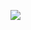 

[![](https://mermaid.ink/img/pako:eNp1U12P2jAQ_Csrv0AlLj-Ah0o9TNr0rifU46mATkuyAesSG9lOT4jw37sO-apaIkXyjNezMyv7IlKTkZiLvDAf6RGth7XcaoAvmxf1TrD8KUEqPFgsd_Dw8Bnq9VE5yNDjHh1BarRHpR1gUUCuqMhcVMPjZWHKvdKUgWwrr0H09j02QovNypqsSr3bQdgL_21HbhaV86Yk63YDu9y8YkFt8Y2Kp4n-Tdobe_4U2LEk77NVgpNVJdozvNMZcmPBMzfpyiagOT1woJZJZAT1102P3lZPQbjFK6tSavpLcqlVJ6-MDrBx9sZRiQ3Le60nXayhbXDTsaF337jbdMQTzloVnuy36VC-emIvHYyVdZ7xwDxjQwxZYs7CAzMcgse1vGuzSTPpHKwtaodpiPpSlXuyEYRTQ-TZyDXqDNoWgJYaAdYkddBRnUz_0QrjHZTiHv1AjQeyd9zzmgPE9wL0lyJE6EEiZ_BxVMVfpsIZ1zj9b4ao_j4dCQS3zybF4D-RI3Mjb2xNzASPv0SV8bu6NHdbcM-StmLOy4xyrAq_FVt95VKsvHk961TMva1oJqypDkcxz7FwjKoTPzVqX2DPnlD_MqbD1z8eRFAA?type=png)](https://mermaid.live/edit#pako:eNp1U12P2jAQ_Csrv0AlLj-Ah0o9TNr0rifU46mATkuyAesSG9lOT4jw37sO-apaIkXyjNezMyv7IlKTkZiLvDAf6RGth7XcaoAvmxf1TrD8KUEqPFgsd_Dw8Bnq9VE5yNDjHh1BarRHpR1gUUCuqMhcVMPjZWHKvdKUgWwrr0H09j02QovNypqsSr3bQdgL_21HbhaV86Yk63YDu9y8YkFt8Y2Kp4n-Tdobe_4U2LEk77NVgpNVJdozvNMZcmPBMzfpyiagOT1woJZJZAT1102P3lZPQbjFK6tSavpLcqlVJ6-MDrBx9sZRiQ3Le60nXayhbXDTsaF337jbdMQTzloVnuy36VC-emIvHYyVdZ7xwDxjQwxZYs7CAzMcgse1vGuzSTPpHKwtaodpiPpSlXuyEYRTQ-TZyDXqDNoWgJYaAdYkddBRnUz_0QrjHZTiHv1AjQeyd9zzmgPE9wL0lyJE6EEiZ_BxVMVfpsIZ1zj9b4ao_j4dCQS3zybF4D-RI3Mjb2xNzASPv0SV8bu6NHdbcM-StmLOy4xyrAq_FVt95VKsvHk961TMva1oJqypDkcxz7FwjKoTPzVqX2DPnlD_MqbD1z8eRFAA)
